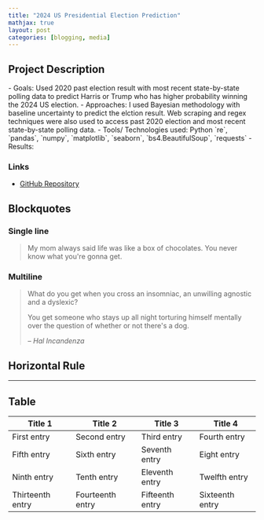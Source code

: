 ```yaml
---
title: "2024 US Presidential Election Prediction"
mathjax: true
layout: post
categories: [blogging, media]
---
```

<h2>Project Description</h2>
<p>
- Goals: Used 2020 past election result with most recent state-by-state polling data to predict Harris or Trump who has higher probability winning the 2024 US election.
- Approaches: I used Bayesian methodology with baseline uncertainty to predict the elction result. Web scraping and regex techniques were also used to access past 2020 election and most recent state-by-state polling data.
- Tools/ Technologies used: Python `re`, `pandas`, `numpy`, `matplotlib`, `seaborn`, `bs4.BeautifulSoup`, `requests`
- Results:
  
</p>

<h3>Links</h3>
<ul>
  <li><a href="https://github.com/Pinghsuanlin/DS_sideProjects/tree/main/statisticalAnalysis" target="_blank">GitHub Repository</a></li>
</ul>



## Blockquotes

### Single line

> My mom always said life was like a box of chocolates. You never know what you're gonna get.

### Multiline

> What do you get when you cross an insomniac, an unwilling agnostic and a dyslexic?
>
> You get someone who stays up all night torturing himself mentally over the question of whether or not there's a dog.
>
> – _Hal Incandenza_

## Horizontal Rule

---

## Table

| Title 1          | Title 2          | Title 3         | Title 4         |
|------------------|------------------|-----------------|-----------------|
| First entry      | Second entry     | Third entry     | Fourth entry    |
| Fifth entry      | Sixth entry      | Seventh entry   | Eight entry     |
| Ninth entry      | Tenth entry      | Eleventh entry  | Twelfth entry   |
| Thirteenth entry | Fourteenth entry | Fifteenth entry | Sixteenth entry |
